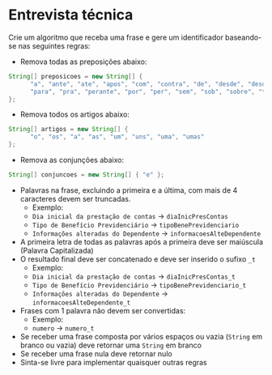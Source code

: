 # Entrevista técnica

Crie um algoritmo que receba uma frase e gere um identificador baseando-se nas seguintes regras:

* Remova todas as preposições abaixo:
```java
String[] preposicoes = new String[] {
      "a", "ante", "ate", "apos", "com", "contra", "de", "desde", "desde", "em", "entre",
      "para", "pra", "perante", "por", "per", "sem", "sob", "sobre", "tras", "da", "do"
};
```
* Remova todos os artigos abaixo:
```java
String[] artigos = new String[] {
      "o", "os", "a", "as", "um", "uns", "uma", "umas"
};
```
* Remova as conjunções abaixo:
```java
String[] conjuncoes = new String[] { "e" }; 
```
* Palavras na frase, excluindo a primeira e a última, com mais de 4 caracteres devem ser truncadas.
    * Exemplo:
    * `Dia inicial da prestação de contas` -> `diaInicPresContas`
    * `Tipo de Benefício Previdenciário` -> `tipoBenePrevidenciario`
    * `Informações alteradas do Dependente` -> `informacoesAlteDependente`
* A primeira letra de todas as palavras após a primeira deve ser maiúscula (Palavra Capitalizada)
* O resultado final deve ser concatenado e deve ser inserido o sufixo `_t`
    * Exemplo:
    * `Dia inicial da prestação de contas` -> `diaInicPresContas_t`
    * `Tipo de Benefício Previdenciário` -> `tipoBenePrevidenciario_t`
    * `Informações alteradas do Dependente` -> `informacoesAlteDependente_t`
* Frases com 1 palavra não devem ser convertidas:
    * Exemplo:
    * `numero` -> `numero_t`
* Se receber uma frase composta por vários espaços ou vazia (`String` em branco ou vazia) deve retornar uma `String` em branco
* Se receber uma frase nula deve retornar nulo
* Sinta-se livre para implementar quaisquer outras regras
